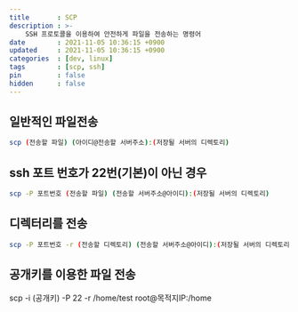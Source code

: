 ```yaml
---
title       : SCP
description : >-
    SSH 프로토콜을 이용하여 안전하게 파일을 전송하는 명령어
date        : 2021-11-05 10:36:15 +0900
updated     : 2021-11-05 10:36:15 +0900
categories  : [dev, linux]
tags        : [scp, ssh]
pin         : false
hidden      : false
---
```


## 일반적인 파일전송
```sh
scp (전송할 파일) (아이디@전송할 서버주소):(저장될 서버의 디렉토리)
```

## ssh 포트 번호가 22번(기본)이 아닌 경우
```sh
scp -P 포트번호 (전송할 파일) (전송할 서버주소@아이디):(저장될 서버의 디렉토리)
```

## 디렉터리를 전송
```sh
scp -P 포트번호 -r (전송할 디렉토리) (전송할 서버주소@아이디):(저장될 서버의 디렉토리)
```

## 공개키를 이용한 파일 전송
scp -i (공개키) -P 22 -r /home/test root@목적지IP:/home

